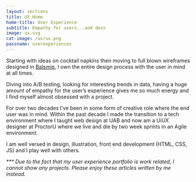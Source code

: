 ```yaml
---
layout: sections
title: UX Home
home-title: User Experience
subtitle: Empathy for users...and devs
image: ux.svg
cat-image: /ux/ux.png
passname: userexperiences
---
```


Starting with ideas on cocktail napkins then moving to full blown wireframes designed in [Balsmiq](https://balsamiq.com/), I own the entire design process with the user in mind at all times.

Diving into A/B testing, looking for interesting trends in data, having a huge amount of empathy for the user’s experience gives me so much energy and I find myself almost obsessed with a project.

For over two decades I’ve been in some form of creative role where the end user was in mind. Within the past decade I made the transition to a tech environment where I taught web design at UAB and now am a UiUX designer at ProctorU where we live and die by two week sprints in an Agile environment.

I am well versed in design, illustration, front end development (HTML, CSS, JS) and I play well with others.

_*** Due to the fact that my user experience portfolio is work related, I cannot show any projects.  Please enjoy these articles written by me instead._
